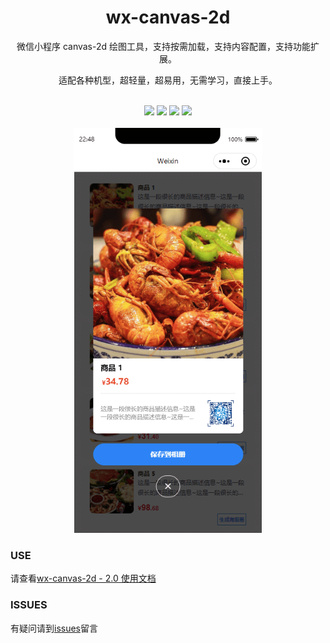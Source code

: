 <div align="center">
    <h1>wx-canvas-2d</h1>
    <p>微信小程序 canvas-2d 绘图工具，支持按需加载，支持内容配置，支持功能扩展。</p>
    <p>适配各种机型，超轻量，超易用，无需学习，直接上手。</p>
</div>
<br />
<div align="center">
    <img src="https://img.shields.io/github/issues/kiccer/wx-canvas-2d" />
    <img src="https://img.shields.io/github/forks/kiccer/wx-canvas-2d" />
    <img src="https://img.shields.io/github/stars/kiccer/wx-canvas-2d" />
    <img src="https://img.shields.io/github/license/kiccer/wx-canvas-2d" />
</div>
<br />

<!-- ![预览图](./img/demo/1.png) -->
<div align="center">
    <img src="./miniprogram/img/demo/1.png" width="300" />
</div>

### USE
请查看[wx-canvas-2d - 2.0 使用文档](https://kiccer.github.io/wx-canvas-2d/)

### ISSUES
有疑问请到[issues](https://github.com/kiccer/wx-canvas-2d/issues)留言
